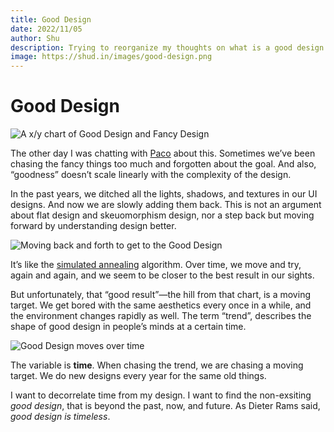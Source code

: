 ```yaml
---
title: Good Design
date: 2022/11/05
author: Shu
description: Trying to reorganize my thoughts on what is a good design...
image: https://shud.in/images/good-design.png
---
```


# Good Design

![A x/y chart of Good Design and Fancy Design](../../public/images/good-design.png)

The other day I was chatting with [Paco](https://paco.me) about this. Sometimes we’ve been chasing the fancy things too much and forgotten about the goal. And also, “goodness” doesn’t scale linearly with the complexity of the design.

In the past years, we ditched all the lights, shadows, and textures in our UI designs. And now we are slowly adding them back. This is not an argument about flat design and skeuomorphism design, nor a step back but moving forward by understanding design better.

![Moving back and forth to get to the Good Design](../../public/images/good-design-2.png)

It’s like the [simulated annealing](https://en.wikipedia.org/wiki/Simulated_annealing) algorithm. Over time, we move and try, again and again, and we seem to be closer to the best result in our sights.

But unfortunately, that “good result”—the hill from that chart, is a moving target. We get bored with the same aesthetics every once in a while, and the environment changes rapidly as well. The term “trend”, describes the shape of good design in people’s minds at a certain time.

![Good Design moves over time](../../public/images/good-design-3.png)

The variable is **time**. When chasing the trend, we are chasing a moving target. We do new designs every year for the same old things.

I want to decorrelate time from my design. I want to find the non-exsiting _good design_, that is beyond the past, now, and future. As Dieter Rams said, _good design is timeless_.
